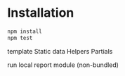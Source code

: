 # Installation

```sh
npm install
npm test
```

template
Static data
Helpers
Partials

run local report module (non-bundled)
